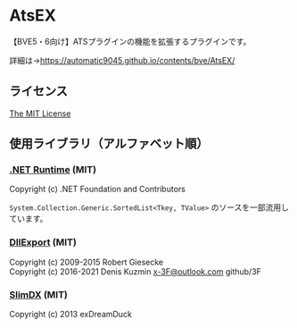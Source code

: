 # AtsEX
【BVE5・6向け】ATSプラグインの機能を拡張するプラグインです。

詳細は→https://automatic9045.github.io/contents/bve/AtsEX/

## ライセンス
[The MIT License](LICENSE)

## 使用ライブラリ（アルファベット順）
### [.NET Runtime](https://github.com/dotnet/runtime) (MIT)

Copyright (c) .NET Foundation and Contributors

`System.Collection.Generic.SortedList<Tkey, TValue>` のソースを一部流用しています。

### [DllExport](https://github.com/3F/DllExport) (MIT)

Copyright (c) 2009-2015  Robert Giesecke  
Copyright (c) 2016-2021  Denis Kuzmin <x-3F@outlook.com> github/3F

### [SlimDX](https://www.nuget.org/packages/SlimDX/) (MIT)

Copyright (c) 2013  exDreamDuck
